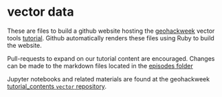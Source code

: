 # vector data

These are files to build a github website hosting the [geohackweek](https://geohackweek.github.io/) vector tools [tutorial](https://geohackweek.github.io/vector). Github automatically renders these files using Ruby to build the website.

Pull-requests to expand on our tutorial content are encouraged. Changes can be made to the markdown files located in the [episodes folder](https://github.com/geohackweek/vector/tree/gh-pages/_episodes)

Jupyter notebooks and related materials are found at the geohackweek [tutorial_contents `vector` repository](https://github.com/geohackweek/tutorial_contents/tree/master/vector).

